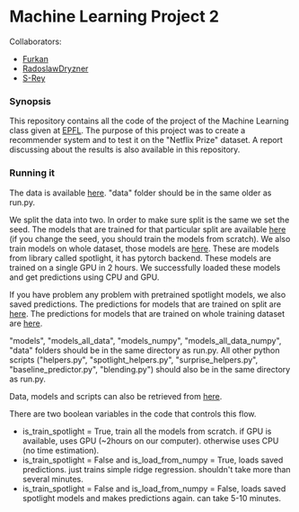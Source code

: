 # Machine Learning Project 2

Collaborators:
 * [Furkan](https://github.com/afofa)
 * [RadoslawDryzner](https://github.com/RadoslawDryzner)
 * [S-Rey](https://github.com/S-Rey)

### Synopsis
This repository contains all the code of the project of the Machine Learning class given at [EPFL](http://www.epfl.ch).
The purpose of this project was to create a recommender system and to test it on the 
"Netflix Prize" dataset. A report discussing about the results is also available in this 
repository.


### Running it


The data is available [here](https://transfer.sh/cmbnh/data.zip). "data" folder should be in the same older as run.py.

We split the data into two. In order to make sure split is the same we set the seed. The models that are trained for that particular split are available [here](https://transfer.sh/AnCn3/models.zip) (if you change the seed, you should train the models from scratch). We also train models on whole dataset, those models are [here](https://transfer.sh/G6Cse/models_all_data.zip). These are models from library called spotlight, it has pytorch backend. These models are trained on a single GPU in 2 hours. We successfully loaded these models and get predictions using CPU and GPU.

If you have problem any problem with pretrained spotlight models, we also saved predictions. The predictions for models that are trained on split are [here](https://transfer.sh/aEGl8/models_numpy.zip). The predictions for models that are trained on whole training dataset are [here](https://transfer.sh/d3Lxv/models_all_data_numpy.zip).

"models", "models_all_data", "models_numpy", "models_all_data_numpy", "data" folders should be in the same directory as run.py.
All other python scripts ("helpers.py", "spotlight_helpers.py", "surprise_helpers.py", "baseline_predictor.py", "blending.py") should also be in the same directory as run.py.

Data, models and scripts can also be retrieved from [here](https://drive.google.com/open?id=1ZITo0C4kBKOxKIncVecwyhAAFGEeX9rd).

There are two boolean variables in the code that controls this flow.
* is_train_spotlight = True, train all the models from scratch. if GPU is available, uses GPU (~2hours on our computer). otherwise uses CPU (no time estimation).
* is_train_spotlight = False and is_load_from_numpy = True, loads saved predictions. just trains simple ridge regression. shouldn't take more than several minutes.
* is_train_spotlight = False and is_load_from_numpy = False, loads saved spotlight models and makes predictions again. can take 5-10 minutes.
